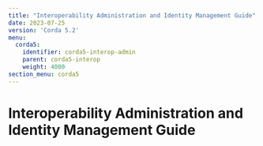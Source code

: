 ```yaml
---
title: "Interoperability Administration and Identity Management Guide"
date: 2023-07-25
version: 'Corda 5.2'
menu:
  corda5:
    identifier: corda5-interop-admin
    parent: corda5-interop
    weight: 4000
section_menu: corda5
---
```


# Interoperability Administration and Identity Management Guide

